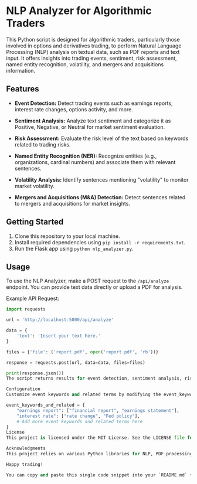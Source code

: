 # NLP Analyzer for Algorithmic Traders

This Python script is designed for algorithmic traders, particularly those involved in options and derivatives trading, to perform Natural Language Processing (NLP) analysis on textual data, such as PDF reports and text input. It offers insights into trading events, sentiment, risk assessment, named entity recognition, volatility, and mergers and acquisitions information.

## Features

- **Event Detection:** Detect trading events such as earnings reports, interest rate changes, options activity, and more.

- **Sentiment Analysis:** Analyze text sentiment and categorize it as Positive, Negative, or Neutral for market sentiment evaluation.

- **Risk Assessment:** Evaluate the risk level of the text based on keywords related to trading risks.

- **Named Entity Recognition (NER):** Recognize entities (e.g., organizations, cardinal numbers) and associate them with relevant sentences.

- **Volatility Analysis:** Identify sentences mentioning "volatility" to monitor market volatility.

- **Mergers and Acquisitions (M&A) Detection:** Detect sentences related to mergers and acquisitions for market insights.

## Getting Started

1. Clone this repository to your local machine.
2. Install required dependencies using `pip install -r requirements.txt`.
3. Run the Flask app using `python nlp_analyzer.py`.

## Usage

To use the NLP Analyzer, make a POST request to the `/api/analyze` endpoint. You can provide text data directly or upload a PDF for analysis.

Example API Request:

```python
import requests

url = 'http://localhost:5000/api/analyze'

data = {
    'text': 'Insert your text here.'
}

files = {'file': ('report.pdf', open('report.pdf', 'rb'))}

response = requests.post(url, data=data, files=files)

print(response.json())
The script returns results for event detection, sentiment analysis, risk assessment, NER analysis, volatility mentions, and M&A information.

Configuration
Customize event keywords and related terms by modifying the event_keywords_and_related dictionary in the script.

event_keywords_and_related = {
    "earnings report": ["financial report", "earnings statement"],
    "interest rate": ["rate change", "Fed policy"],
    # Add more event keywords and related terms here
}
License
This project is licensed under the MIT License. See the LICENSE file for details.

Acknowledgments
This project relies on various Python libraries for NLP, PDF processing, and sentiment analysis.

Happy trading!

You can copy and paste this single code snippet into your `README.md` for the NLP script's documentation.
```
